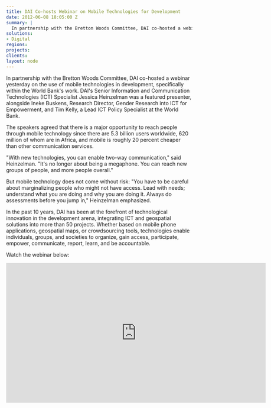 ```yaml
---
title: DAI Co-hosts Webinar on Mobile Technologies for Development
date: 2012-06-08 18:05:00 Z
summary: |
  In partnership with the Bretton Woods Committee, DAI co-hosted a webinar yesterday on the use of mobile technologies in development, specifically within the World Bank's work.
solutions:
- Digital
regions:
projects:
clients:
layout: node
---
```

In partnership with the Bretton Woods Committee, DAI co-hosted a webinar yesterday on the use of mobile technologies in development, specifically within the World Bank's work. DAI's Senior Information and Communication Technologies (ICT) Specialist Jessica Heinzelman was a featured presenter, alongside Ineke Buskens, Research Director, Gender Research into ICT for Empowerment, and Tim Kelly, a Lead ICT Policy Specialist at the World Bank.

The speakers agreed that there is a major opportunity to reach people through mobile technology since there are 5.3 billion users worldwide, 620 million of whom are in Africa, and mobile is roughly 20 percent cheaper than other communication services.

"With new technologies, you can enable two-way communication," said Heinzelman. "It's no longer about being a megaphone. You can reach new groups of people, and more people overall."

But mobile technology does not come without risk: "You have to be careful about marginalizing people who might not have access. Lead with needs; understand what you are doing and why you are doing it. Always do assessments before you jump in," Heinzelman emphasized.

In the past 10 years, DAI has been at the forefront of technological innovation in the development arena, integrating ICT and geospatial solutions into more than 50 projects. Whether based on mobile phone applications, geospatial maps, or crowdsourcing tools, technologies enable individuals, groups, and societies to organize, gain access, participate, empower, communicate, report, learn, and be accountable.

Watch the webinar below:  

<iframe allowfullscreen="" frameborder="0" height="378" mozallowfullscreen="" src="http://player.vimeo.com/video/43682098?title=0&amp;byline=0&amp;portrait=0" webkitallowfullscreen="" width="703"></iframe>
